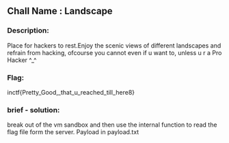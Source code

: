 ## Chall Name : Landscape

### Description: 
Place for hackers to rest.Enjoy the scenic views of different landscapes and refrain from hacking, ofcourse you cannot even if u want to, unless u r a Pro Hacker \^_^

### Flag:

inctf{Pretty_Good,_that_u_reached_till_here8}

### brief - solution:
break out of the vm sandbox and then use the internal function to read the flag file form the server. Payload in payload.txt
